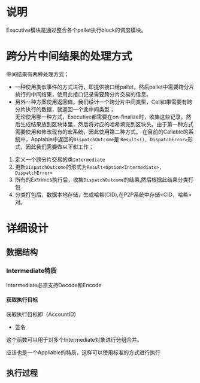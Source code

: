 # 说明
Executive模块是通过整合各个pallet执行block的调度模块。

# 跨分片中间结果的处理方式
中间结果有两种处理方式；
* 一种使用类似事件的方式进行，即提供接口给pallet，然后pallet中需要跨分片执行的中间结果，使用此接口记录需要跨分片交易的信息。  
* 另外一种方案使用返回值，我们设计一个跨分片中间类型，Call如果需要有跨分片执行的数据，就返回一个此中间类型；   
无论使用哪一种方式，Executive都需要在on-finalize时，收集这些记录。然后生成结果放到区块体里，然后将对应的哈希填充到区块头。由于第一种方式需要使用和修改现有的宏系统，因此使用第二种方式。 
在目前的Callable的系统中，Applable中返回的`DispatchOutcome`是 `Result<(), DispatchError>`形式，因此我们需要做以下和工作；
1. 定义一个跨分片交易的类`Intermediate`
2. 更新`DispatchOutcome`的形式为`Result<Option<Intermediate>, DispatchError>`
1. 所有的Extrinics执行后，收集`DispatchOutcome`的结果,然后根据此结果分类打包
2. 分类打包后，数据本地存储，生成哈希(CID),在P2P系统中存储<CID，哈希>对。

# 详细设计

## 数据结构
### Intermediate特质
Intermediate必须支持Decode和Encode
#### 获取执行目标
获取执行目标即（AccountID)
* 签名

这个函数可以用于对多个Intermediate对象进行分组合并。

应该也是一个Appliable的特质，这样可以使用标准的方式进行执行

## 执行过程
